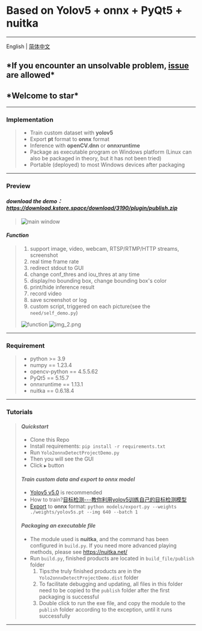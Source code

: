 # Based on Yolov5 + onnx + PyQt5 + nuitka

---
English | [简体中文](../README.md)

## \***If you encounter an unsolvable problem, [issue](https://github.com/xun-xh/yolov5-onnx-pyqt-exe/issues) are allowed**\*

## \***Welcome to star**\*

---

### Implementation

> - Train custom dataset with **yolov5**
> - Export **pt** format to **onnx** format
> - Inference with **openCV.dnn** or **onnxruntime**
> - Package as executable program on Windows platform (Linux can also be packaged in theory, but it has not been tried)
> - Portable (deployed) to most Windows devices after packaging

---

### Preview

#### ***download the demo：<https://download.kstore.space/download/3190/plugin/publish.zip>***

> ![main window](https://img-blog.csdnimg.cn/a52cbae15c7c4fc19ce5476b6374605f.png)

#### ***Function***
>
> 1. support image, video, webcam, RTSP/RTMP/HTTP streams, screenshot
> 2. real time frame rate
> 3. redirect stdout to GUI
> 4. change conf_thres and iou_thres at any time
> 5. display/no bounding box, change bounding box's color
> 6. print/hide inference result
> 7. record video
> 8. save screenshot or log
> 9. custom script, triggered on each picture(see the `need/self_demo.py`)
>
> ![function](https://img-blog.csdnimg.cn/93bfdb8ebb844f78b1fb36745d4188a4.png#pic_center)
> ![img_2.png](https://img-blog.csdnimg.cn/d2651fe582694c40b818a798aeb154b6.png#pic_center)

---

### Requirement

> - python >= 3.9
> - numpy == 1.23.4
> - opencv-python == 4.5.5.62
> - PyQt5 == 5.15.7
> - onnxruntime == 1.13.1
> - nuitka == 0.6.18.4

---

### Tutorials

> #### ***Quickstart***
>
> - Clone this Repo
> - Install requirements: `pip install -r requirements.txt`
> - Run `Yolo2onnxDetectProjectDemo.py`
> - Then you will see the GUI
> - Click `▶` button
>
>#### ***Train custom data and export to onnx model***
>
> - [Yolov5 v5.0](https://github.com/ultralytics/yolov5/tree/v5.0) is recommended
> - How to train?[目标检测---教你利用yolov5训练自己的目标检测模型](https://blog.csdn.net/jiaoty19/article/details/125614783)
> - [Export](https://github.com/ultralytics/yolov5/issues/251) to **onnx** format: `python models/export.py --weights ./weights/yolov5s.pt --img 640 --batch 1`
>
>#### ***Packaging an executable file***
>
> - The module used is **nuitka**, and the command has been configured in `build.py`. If you need more advanced playing methods, please see <https://nuitka.net/>
> - Run `build.py`, finished products are located in `build_file/publish` folder
>   1. Tips:the truly finished products are in the `Yolo2onnxDetectProjectDemo.dist` folder
>   2. To facilitate debugging and updating, all files in this folder need to be copied to the `publish` folder after the first packaging is successful
>   3. Double click to run the exe file, and copy the module to the `publish` folder according to the exception,  until it runs successfully

---
